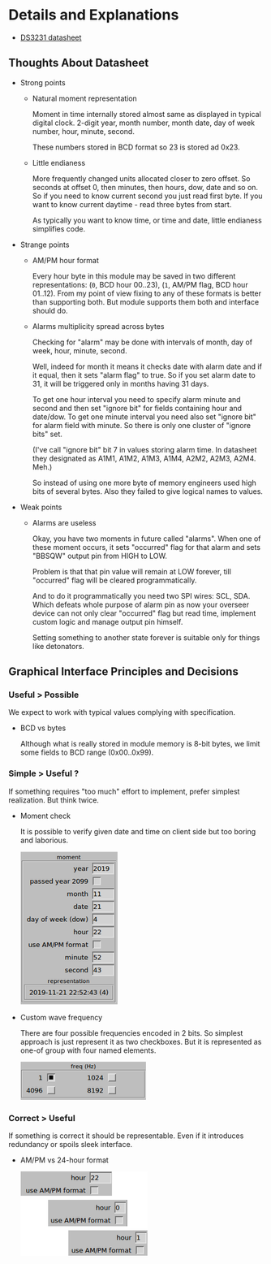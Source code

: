 # Details and Explanations

* [DS3231 datasheet][datasheet]

## Thoughts About Datasheet

* Strong points

  * Natural moment representation

    Moment in time internally stored almost same as displayed in
    typical digital clock. 2-digit year, month number, month date,
    day of week number, hour, minute, second.

    These numbers stored in BCD format so 23 is stored ad 0x23.

  * Little endianess

    More frequently changed units allocated closer to zero offset.
    So seconds at offset 0, then minutes, then hours, dow, date and
    so on. So if you need to know current second you just read first
    byte. If you want to know current daytime - read three bytes
    from start.

    As typically you want to know time, or time and date, little
    endianess simplifies code.

* Strange points

  * AM/PM hour format

    Every hour byte in this module may be saved in two different
    representations: (`0`, BCD hour 00..23), (`1`, AM/PM flag,
    BCD hour 01..12). From my point of view fixing to any of these
    formats is better than supporting both. But module supports
    them both and interface should do.


  * Alarms multiplicity spread across bytes

    Checking for "alarm" may be done with intervals of month, day of
    week, hour, minute, second.

    Well, indeed for month it means it checks date with alarm date
    and if it equal, then it sets "alarm flag" to true. So if you set
    alarm date to 31, it will be triggered only in months having 31
    days.

    To get one hour interval you need to specify alarm minute and
    second and then set "ignore bit" for fields containing hour and
    date/dow. To get one minute interval you need also set "ignore bit"
    for alarm field with minute. So there is only one cluster of
    "ignore bits" set.

    (I've call "ignore bit" bit 7 in values storing alarm time.
    In datasheet they designated as A1M1, A1M2, A1M3, A1M4, A2M2,
    A2M3, A2M4. Meh.)

    So instead of using one more byte of memory engineers used high
    bits of several bytes. Also they failed to give logical names
    to values.

* Weak points

  * Alarms are useless

    Okay, you have two moments in future called "alarms". When
    one of these moment occurs, it sets "occurred" flag for that
    alarm and sets "BBSQW" output pin from HIGH to LOW.

    Problem is that that pin value will remain at LOW forever, till
    "occurred" flag will be cleared programmatically.

    And to do it programmatically you need two SPI wires: SCL, SDA.
    Which defeats whole purpose of alarm pin as now your overseer
    device can not only clear "occurred" flag but read time, implement
    custom logic and manage output pin himself.

    Setting something to another state forever is suitable only for
    things like detonators.


## Graphical Interface Principles and Decisions

### Useful > Possible

We expect to work with typical values complying with specification.

* BCD vs bytes

  Although what is really stored in module memory is 8-bit bytes,
  we limit some fields to BCD range (0x00..0x99).


### Simple > Useful ?

If something requires "too much" effort to implement, prefer simplest
realization. But think twice.

* Moment check

  It is possible to verify given date and time on client side but
  too boring and laborious.

  ![moment fields][moment]

* Custom wave frequency

  There are four possible frequencies encoded in 2 bits. So simplest
  approach is just represent it as two checkboxes. But it is
  represented as one-of group with four named elements.

  ![freq selection][freq]


### Correct > Useful

If something is correct it should be representable. Even if it
introduces redundancy or spoils sleek interface.

* AM/PM vs 24-hour format

  ![am/pm vs 24][12_24]

[datasheet]: DS3231.pdf
[moment]: moment.png
[freq]: freq.png
[12_24]: 12_24.png
